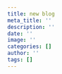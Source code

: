 ```yaml
---
title: new blog
meta_title: ''
description: ''
date: ''
image: ''
categories: []
author: ''
tags: []
---
```

